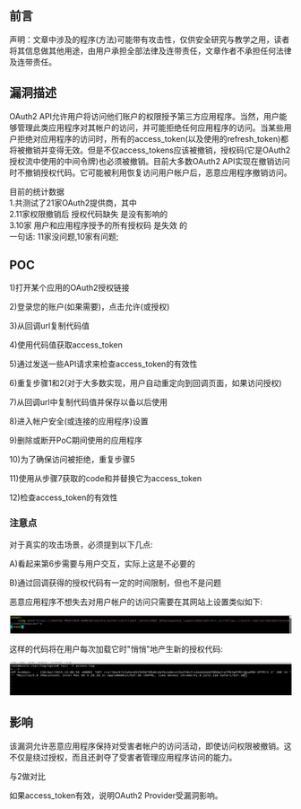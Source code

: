 

## 前言

声明：文章中涉及的程序(方法)可能带有攻击性，仅供安全研究与教学之用，读者将其信息做其他用途，由用户承担全部法律及连带责任，文章作者不承担任何法律及连带责任。


## 漏洞描述

OAuth2 API允许用户将访问他们账户的权限授予第三方应用程序。当然，用户能够管理此类应用程序对其帐户的访问，并可能拒绝任何应用程序的访问。当某些用户拒绝对应用程序的访问时，所有的access_token(以及使用的refresh_token)都将被撤销并变得无效。但是不仅access_tokens应该被撤销，授权码(它是OAuth2授权流中使用的中间令牌)也必须被撤销。目前大多数OAuth2 API实现在撤销访问时不撤销授权代码。它可能被利用恢复访问用户帐户后，恶意应用程序撤销访问。


目前的统计数据  <br>
1.共测试了21家OAuth2提供商，其中 <br>
2.11家权限撤销后 授权代码缺失 是没有影响的  <br>
3.10家  用户和应用程序授予的所有授权码 是失效 的 <br>
一句话: 11家没问题,10家有问题;

## POC
1)打开某个应用的OAuth2授权链接


2)登录您的账户(如果需要)，点击允许(或授权)


3)从回调url复制代码值

4)使用代码值获取access_token

5)通过发送一些API请求来检查access_token的有效性

6)重复步骤1和2(对于大多数实现，用户自动重定向到回调页面，如果访问授权)

7)从回调url中复制代码值并保存以备以后使用

8)进入帐户安全(或连接的应用程序)设置

9)删除或断开PoC期间使用的应用程序

10)为了确保访问被拒绝，重复步骤5

11)使用从步骤7获取的code和并替换它为access_token

12)检查access_token的有效性


### 注意点

对于真实的攻击场景，必须提到以下几点:

A)看起来第6步需要与用户交互，实际上这是不必要的

B)通过回调获得的授权代码有一定的时间限制，但也不是问题


恶意应用程序不想失去对用户帐户的访问只需要在其网站上设置类似如下:

![img_30.png](img_30.png)

这样的代码将在用户每次加载它时"悄悄"地产生新的授权代码:


![img_31.png](img_31.png)

## 影响

该漏洞允许恶意应用程序保持对受害者帐户的访问活动，即使访问权限被撤销。这不仅是绕过授权，而且还剥夺了受害者管理应用程序访问的能力。

与2做对比



如果access_token有效，说明OAuth2 Provider受漏洞影响。


